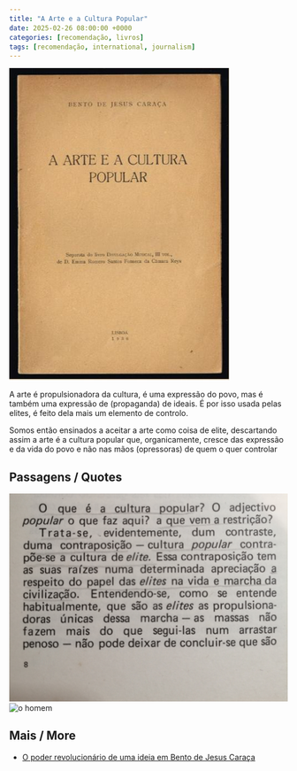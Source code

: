 ```yaml
---
title: "A Arte e a Cultura Popular"
date: 2025-02-26 08:00:00 +0000
categories: [recomendação, livros]
tags: [recomendação, international, journalism]
---
```

![Capa](/assets/images/Arte-CulturaPop.jpg)

A arte é propulsionadora da cultura, é uma expressão do povo, mas é também uma expressão de (propaganda) de ideais. É por isso usada pelas elites, é feito dela mais um elemento de controlo.

Somos então ensinados a aceitar a arte como coisa de elite, descartando assim a arte é a cultura popular que, organicamente, cresce das expressão e da vida do povo e não nas mãos (opressoras) de quem o quer controlar

## Passagens / Quotes

![o-que-e](/assets/images/o-que-e.jpg)
![o homem](/assets/images/o-homem.jpg)

## Mais / More

- [O poder revolucionário de uma ideia em Bento de Jesus Caraça](https://manifesto74.pt/o-poder-revolucionario-de-uma-ideia-em-bento-de-jesus-caraca/)
